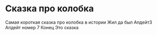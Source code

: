 # Сказка про колобка
Самая короткая сказка про колобка в истории
Жил да был
Апдейт3
Апдейт номер 7
Конец
Это сказка
